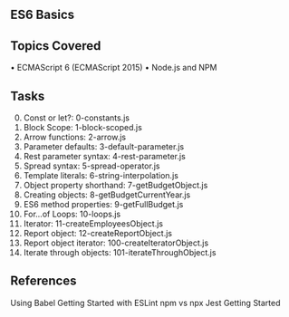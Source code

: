 ## ES6 Basics
## Topics Covered
• ECMAScript 6 (ECMAScript 2015)
• Node.js and NPM

## Tasks
0. Const or let?: 0-constants.js
1. Block Scope: 1-block-scoped.js
2. Arrow functions: 2-arrow.js
3. Parameter defaults: 3-default-parameter.js
4. Rest parameter syntax: 4-rest-parameter.js
5. Spread syntax: 5-spread-operator.js
6. Template literals: 6-string-interpolation.js
7. Object property shorthand: 7-getBudgetObject.js
8. Creating objects: 8-getBudgetCurrentYear.js
9. ES6 method properties: 9-getFullBudget.js
10. For...of Loops: 10-loops.js
11. Iterator: 11-createEmployeesObject.js
12. Report object: 12-createReportObject.js
13. Report object iterator: 100-createIteratorObject.js
14. Iterate through objects: 101-iterateThroughObject.js
## References
Using Babel
Getting Started with ESLint
npm vs npx
Jest Getting Started
